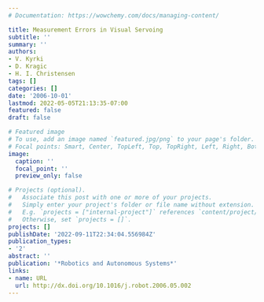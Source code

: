 ```yaml
---
# Documentation: https://wowchemy.com/docs/managing-content/

title: Measurement Errors in Visual Servoing
subtitle: ''
summary: ''
authors:
- V. Kyrki
- D. Kragic
- H. I. Christensen
tags: []
categories: []
date: '2006-10-01'
lastmod: 2022-05-05T21:13:35-07:00
featured: false
draft: false

# Featured image
# To use, add an image named `featured.jpg/png` to your page's folder.
# Focal points: Smart, Center, TopLeft, Top, TopRight, Left, Right, BottomLeft, Bottom, BottomRight.
image:
  caption: ''
  focal_point: ''
  preview_only: false

# Projects (optional).
#   Associate this post with one or more of your projects.
#   Simply enter your project's folder or file name without extension.
#   E.g. `projects = ["internal-project"]` references `content/project/deep-learning/index.md`.
#   Otherwise, set `projects = []`.
projects: []
publishDate: '2022-09-11T22:34:04.556984Z'
publication_types:
- '2'
abstract: ''
publication: '*Robotics and Autonomous Systems*'
links:
- name: URL
  url: http://dx.doi.org/10.1016/j.robot.2006.05.002
---
```

